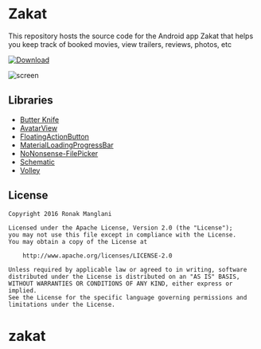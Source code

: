 # Zakat

This repository hosts the source code for the Android app Zakat that helps you keep track of booked movies, view trailers, reviews, photos, etc

[![Download][1]][2]

[1]: ../master/art/google-play-badge.png
[2]: https://play.google.com/store/apps/details?id=com.ad.zakat

![screen](../master/art/screenshot.jpg)


## Libraries

* [Butter Knife](https://github.com/JakeWharton/butterknife)
* [AvatarView](https://github.com/hdodenhof/AvatarView)
* [FloatingActionButton](https://github.com/Clans/FloatingActionButton)
* [MaterialLoadingProgressBar](https://github.com/lsjwzh/MaterialLoadingProgressBar)
* [NoNonsense-FilePicker](https://github.com/spacecowboy/NoNonsense-FilePicker)
* [Schematic](https://github.com/SimonVT/schematic)
* [Volley](http://developer.android.com/training/volley/index.html)


## License

    Copyright 2016 Ronak Manglani

    Licensed under the Apache License, Version 2.0 (the "License");
    you may not use this file except in compliance with the License.
    You may obtain a copy of the License at

        http://www.apache.org/licenses/LICENSE-2.0

    Unless required by applicable law or agreed to in writing, software
    distributed under the License is distributed on an "AS IS" BASIS,
    WITHOUT WARRANTIES OR CONDITIONS OF ANY KIND, either express or implied.
    See the License for the specific language governing permissions and
    limitations under the License.
# zakat
